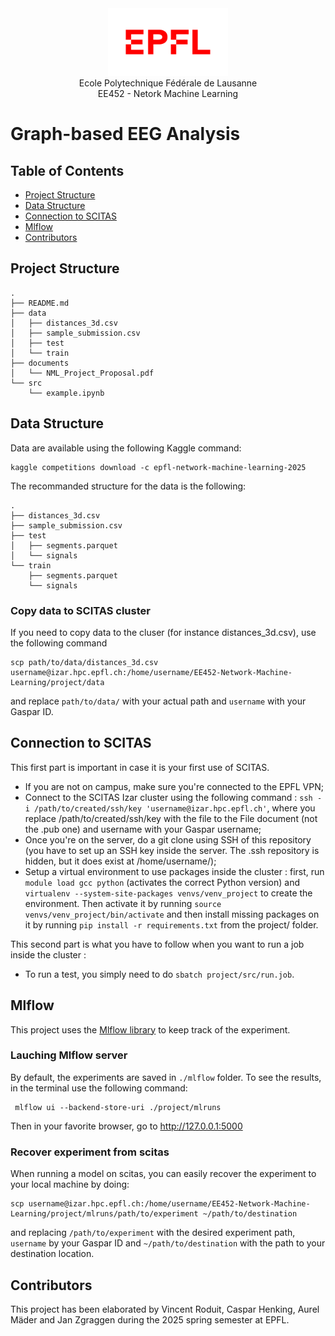 <div align="center">
<img src="../resources/logo-epfl.png" alt="Example Image" width="192" height="108">
</div>

<div align="center">
Ecole Polytechnique Fédérale de Lausanne
</div> 
<div align="center">
EE452 - Netork Machine Learning
</div> 

# Graph-based EEG Analysis

## Table of Contents

- [Project Structure](#project-structure)
- [Data Structure](#data-structure)
- [Connection to SCITAS](#connection-to-scitas)
- [Mlflow](#mlflow)
- [Contributors](#contributors)

## Project Structure
```
.
├── README.md
├── data
│   ├── distances_3d.csv
│   ├── sample_submission.csv
│   ├── test
│   └── train
├── documents
│   └── NML_Project_Proposal.pdf
└── src
    └── example.ipynb
```
## Data Structure

Data are available using the following Kaggle command:
```
kaggle competitions download -c epfl-network-machine-learning-2025
```

The recommanded structure for the data is the following:
```
.
├── distances_3d.csv
├── sample_submission.csv
├── test
│   ├── segments.parquet
│   └── signals
└── train
    ├── segments.parquet
    └── signals
```

### Copy data to SCITAS cluster
If you need to copy data to the cluser (for instance distances_3d.csv), use the following command
```
scp path/to/data/distances_3d.csv username@izar.hpc.epfl.ch:/home/username/EE452-Network-Machine-Learning/project/data
```
and replace `path/to/data/` with your actual path and `username` with your Gaspar ID.


## Connection to SCITAS

This first part is important in case it is your first use of SCITAS.
- If you are not on campus, make sure you're connected to the EPFL VPN;
- Connect to the SCITAS Izar cluster using the following command : ```ssh -i /path/to/created/ssh/key 'username@izar.hpc.epfl.ch'```, where you replace /path/to/created/ssh/key with the file to the File document (not the .pub one) and username with your Gaspar username;
- Once you're on the server, do a git clone using SSH of this repository (you have to set up an SSH key inside the server. The .ssh repository is hidden, but it does exist at /home/username/);
- Setup a virtual environment to use packages inside the cluster : first, run ```module load gcc python``` (activates the correct Python version) and ```virtualenv --system-site-packages venvs/venv_project``` to create the environment. Then activate it by running ```source venvs/venv_project/bin/activate``` and then install missing packages on it by running ```pip install -r requirements.txt``` from the project/ folder.

This second part is what you have to follow when you want to run a job inside the cluster :

- To run a test, you simply need to do ```sbatch project/src/run.job```.

<!-- NOT FUNCTIONAL - If you want to run a so-called interactive job (basically one where you can directly see the outputs of your functions in the terminal), run ```Sinteract -p gpu -g gpu:1```. This creates a terminal directly on the node, which means that to execute code you have to run (for example in the src/ folder) ```python3 run.py --kwargs```.-->

## Mlflow
This project uses the [Mlflow library](https://mlflow.org) to keep track of the experiment.

### Lauching Mlflow server
By default, the experiments are saved in `./mlflow` folder. To see the results, in the terminal use the following command:
```
 mlflow ui --backend-store-uri ./project/mlruns
```

Then in your favorite browser, go to http://127.0.0.1:5000

### Recover experiment from scitas
When running a model on scitas, you can easily recover the experiment to your local machine by doing:

```
scp username@izar.hpc.epfl.ch:/home/username/EE452-Network-Machine-Learning/project/mlruns/path/to/experiment ~/path/to/destination
```

and replacing `/path/to/experiment` with the desired experiment path, `username` by your Gaspar ID and `~/path/to/destination` with the path to your destination location.



## Contributors
This project has been elaborated by Vincent Roduit, Caspar Henking, Aurel Mäder and Jan Zgraggen during the 2025 spring semester at EPFL.
